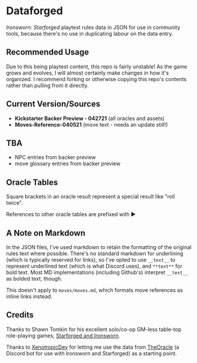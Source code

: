 # Dataforged

*Ironsworn: Starforged* playtest rules data in JSON for use in community tools, because there's no use in duplicating labour on the data entry.

## Recommended Usage
Due to this being playtest content, this repo is fairly unstable! As the game grows and evolves, I will almost certainly make changes in how it's organized. I recommend forking or otherwise copying this repo's contents rather than pulling from it directly.

## Current Version/Sources

  * **Kickstarter Backer Preview - 042721** (all oracles and assets)
  * **Moves-Reference-040521** (move text - needs an update still!)

## TBA
  * NPC entries from backer preview
  * move glossary entries from backer preview

## Oracle Tables

Square brackets in an oracle result represent a special result like "roll twice".

References to other oracle tables are prefixed with ▶️

## A Note on Markdown

In the JSON files, I've used markdown to retain the formatting of the original rules text where possible. There's no standard markdown for underlining (which is typically reserved for links), so I've opted to use `__text__` to represent underlined text (which is what Discord uses), and `**text**` for bold text. Most MD implementations (including Github's) interpret `__text__` as bolded text, though.

This doesn't apply to `moves/moves.md`, which formats move references as inline links instead.

## Credits

Thanks to Shawn Tomkin for his excellent solo/co-op GM-less table-top role-playing games, [Starforged and Ironsworn](https://www.ironswornrpg.com/).

Thanks to [XenotropicDev](https://github.com/XenotropicDev) for letting me use the data from [TheOracle](https://github.com/XenotropicDev/TheOracle) (a Discord bot for use with Ironsworn and Starforged) as a starting point.
